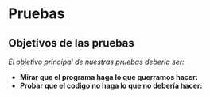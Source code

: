 # Pruebas
## Objetivos de las pruebas

*El objetivo principal de nuestras pruebas deberia ser:*
  + **Mirar que el programa haga lo que querramos hacer:** 
  + **Probar que el codigo no haga lo que no debería hacer:**
